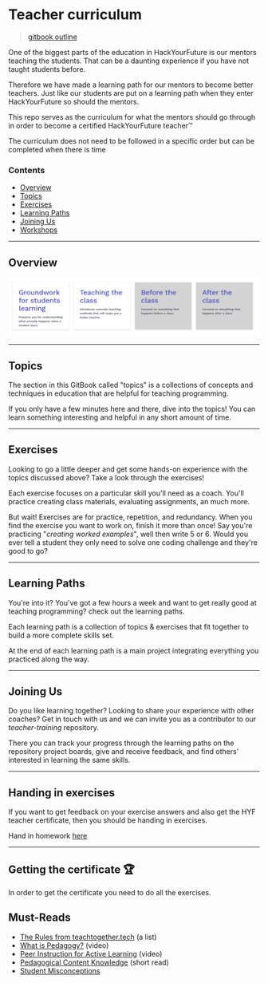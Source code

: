 # Teacher curriculum

> [gitbook outline](https://hyfbe.gitbook.io/teacher-curriculum/)

One of the biggest parts of the education in HackYourFuture is our mentors teaching the students. That can be a daunting experience if you have not taught students before.

Therefore we have made a learning path for our mentors to become better teachers. Just like our students are put on a learning path when they enter HackYourFuture so should the mentors.

This repo serves as the curriculum for what the mentors should go through in order to become a certified HackYourFuture teacher™

The curriculum does not need to be followed in a specific order but can be completed when there is time

### Contents

  - [Overview](#overview)
  - [Topics](#topics)
  - [Exercises](#exercises)
  - [Learning Paths](#learning-paths)
  - [Joining Us](#joining-us)
  - [Workshops](#workshops)

---

## Overview

![Learning paths](./assets/learning-paths.PNG)

---

## Topics

The section in this GitBook called "topics" is a collections of concepts and techniques in education that are helpful for teaching programming.

If you only have a few minutes here and there, dive into the topics! You can learn something interesting and helpful in any short amount of time.

---

## Exercises

Looking to go a little deeper and get some hands-on experience with the topics discussed above?  Take a look through the exercises!

Each exercise focuses on a particular skill you'll need as a coach.  You'll practice creating class materials, evaluating assignments, an much more.

But wait! Exercises are for practice, repetition, and redundancy. When you find the exercise you want to work on, finish it more than once!  Say you're practicing "_creating worked examples_", well then write 5 or 6.  Would you ever tell a student they only need to solve one coding challenge and they're good to go?

---

## Learning Paths

You're into it?  You've got a few hours a week and want to get really good at teaching programming?  check out the learning paths.

Each learning path is a collection of topics & exercises that fit together to build a more complete skills set.

At the end of each learning path is a main project integrating everything you practiced along the way.

---

## Joining Us

Do you like learning together?  Looking to share your experience with other coaches?  Get in touch with us and we can invite you as a contributor to our _teacher-training_ repository.

There you can track your progress through the learning paths on the repository project boards, give and receive feedback, and find others' interested in learning the same skills.

---


<!--
## Workshops

Schedules, slide shows, materials, and guides for running your own in-person workshops using the materials in this repo.

---
-->

## Handing in exercises
If you want to get feedback on your exercise answers and also get the HYF teacher certificate, then you should be handing in exercises. 

Hand in homework [here](https://github.com/HackYourFuture-CPH/teacher-curriculum-exercise-tracker)

---

## Getting the certificate 🏆

In order to get the certificate you need to do all the exercises.

## Must-Reads

- [The Rules from teachtogether.tech](https://teachtogether.tech/#the-rules) (a list)
- [What is Pedagogy?](https://www.youtube.com/watch?v=QcpwEoW1uY8) (video)
- [Peer Instruction for Active Learning](https://www.youtube.com/watch?v=Z9orbxoRofI) (video)
- [Pedagogical Content Knowledge](https://teachtogether.tech/#s:pck) (short read)
- [Student Misconceptions](https://teachtogether.tech/#s:pck-misunderstand)
